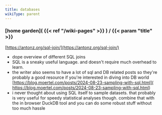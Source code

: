```yaml
---
title: databases
wikiType: parent
---
```

### [home garden]( {{< ref "/wiki-pages" >}} ) / {{< param "title" >}}

[https://antonz.org/sql-join/](https://antonz.org/sql-join/)
- dope overview of different SQL joins
- SQL is a sneaky useful language. and doesn't require much overhead to learn.
- the writer also seems to have a lot of sql and DB related posts so they're probably
a good resource if you're interested in diving into DB world
[https://blog.moertel.com/posts/2024-08-23-sampling-with-sql.html](
https://blog.moertel.com/posts/2024-08-23-sampling-with-sql.html)
- i never thought about using SQL itself to sample datasets. that probably is very useful for speedy
statistical analyses though. combine that with the in browser DuckDB tool and you can do some robust stuff
without too much hassle
